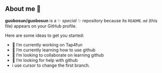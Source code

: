 ## About me 👋

**guobosun/guobosun** is a ✨ _special_ ✨ repository because its `README.md` (this file) appears on your GitHub profile.

Here are some ideas to get you started:

- 🔭 I’m currently working on Tap4fun
- 🌱 I’m currently learning how to use github
- 👯 I’m looking to collaborate on learning github
- 🤔 I’m looking for help with github
- i use cursor to change the first branch.

